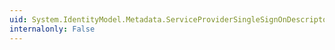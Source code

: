 ```yaml
---
uid: System.IdentityModel.Metadata.ServiceProviderSingleSignOnDescriptor
internalonly: False
---
```

